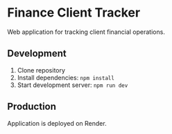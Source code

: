 # Finance Client Tracker

Web application for tracking client financial operations.

## Development

1. Clone repository
2. Install dependencies: `npm install`
3. Start development server: `npm run dev`

## Production

Application is deployed on Render.
